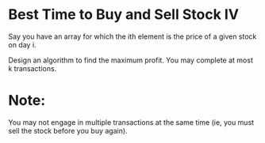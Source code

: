 # Best Time to Buy and Sell Stock IV 
Say you have an array for which the ith element is the price of a given stock on
day i.

Design an algorithm to find the maximum profit. You may complete at most k
transactions.

# Note:
You may not engage in multiple transactions at the same time (ie, you must sell
the stock before you buy again).
